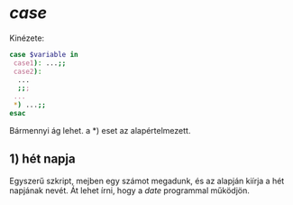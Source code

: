 # *case*

Kinézete:
```bash
case $variable in
 case1): ...;;
 case2):
  ...
  ;;;
 ...
 *) ...;;
esac
```
Bármennyi ág lehet. a \*) eset az alapértelmezett.

## 1) hét napja

Egyszerű szkript, mejben egy számot megadunk, és az alapján kiírja a hét napjának nevét.
Át lehet írni, hogy a *date* programmal működjön.
